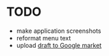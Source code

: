 # TODO
- make application screenshots
- reformat menu text
- upload [draft to Google market](http://support.google.com/androidmarket/developer/bin/answer.py?hl=en&answer=113469)